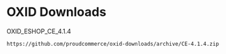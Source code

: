 OXID Downloads
==============

OXID_ESHOP_CE_4.1.4

	https://github.com/proudcommerce/oxid-downloads/archive/CE-4.1.4.zip

